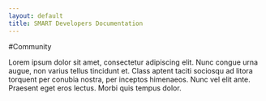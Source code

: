 ```yaml
---
layout: default
title: SMART Developers Documentation
---
```


#Community

Lorem ipsum dolor sit amet, consectetur adipiscing elit. Nunc congue urna
augue, non varius tellus tincidunt et. Class aptent taciti sociosqu ad
litora torquent per conubia nostra, per inceptos himenaeos. Nunc vel elit
ante. Praesent eget eros lectus. Morbi quis tempus dolor.